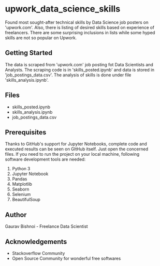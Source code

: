 # upwork_data_science_skills

Found most sought-after technical skills by Data Science job posters on 'upwork.com'. Also, there is listing of desired skills based on experience of freelancers. There are some surprising inclusions in lists while some hyped skills are not so popular on Upwork.

## Getting Started
The data is scraped from 'upwork.com' job posting fot Data Scientists and Analysts. The scraping code is in 'skills_posted.ipynb' and data is stored in 'job_postings_data.csv'. The analysis of skills is done under file 'skills_analysis.ipynb'.

## Files
* skills_posted.ipynb
* skills_analysis.ipynb
* job_postings_data.csv

## Prerequisites
Thanks to GitHub's support for Jupyter Notebooks, complete code and executed results can be seen on GItHub itself. Just open the concerned files. If you need to run the project on your local machine, following software development tools are needed:
1. Python 3
2. Jupyter Notebook
3. Pandas
4. Matplotlib
5. Seaborn
6. Selenium
7. BeautifulSoup

## Author
Gaurav Bishnoi - Freelance Data Scientist

## Acknowledgements
* Stackoverflow Community
* Open Source Community for wonderful free softwares
